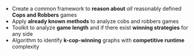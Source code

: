 
- Create a common framework to **reason about** _all_ reasonably defined **Cops and Robbers** games
- Apply **already known methods** to analyze cobs and robbers games
- Toolkit to analyze **game length** and if there exist **winning strategies** for any side
- Algorithm to identify **k-cop-winning** graphs with **competitive runtime** complexity
